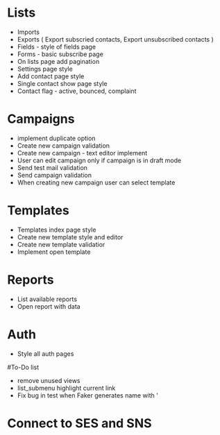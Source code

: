 # Lists
- Imports
- Exports ( Export subscried contacts, Export unsubscribed contacts )
- Fields - style of fields page
- Forms - basic subscribe page
- On lists page add pagination
- Settings page style
- Add contact page style
- Single contact show page style
- Contact flag - active, bounced, complaint

# Campaigns
- implement duplicate option
- Create new campaign validation
- Create new campaign - text editor implement
- User can edit campaign only if campaign is in draft mode
- Send test mail validation
- Send campaign validation
- When creating new campaign user can select template

# Templates
- Templates index page style
- Create new template style and editor
- Create new template validatior
- Implement open template

# Reports
- List available reports
- Open report with data

# Auth
- Style all auth pages

#To-Do list
- remove unused views
- list_submenu highlight current link
- Fix bug in test when Faker generates name with '

# Connect to SES and SNS